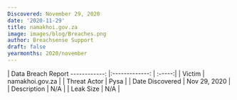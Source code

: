 ```yaml
---
Discovered: November 29, 2020
date: '2020-11-29'
title: namakhoi.gov.za
image: images/blog/Breaches.png
author: Breachsense Support
draft: false
yearmonths: 2020/november
---
```



| Data Breach Report
------------:   |:-------------:    | :-----:|
| Victim    | namakhoi.gov.za      | 
| Threat Actor    | Pysa      | 
| Date Discovered    | Nov 29, 2020      | 
| Description    | N/A      | 
| Leak Size    | N/A      | 

